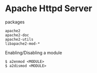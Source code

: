 # Apache Httpd Server

packages
```
apache2
apache2-doc
apache2-utils
libapache2-mod-*
```

Enabling/Disabling a module
```
$ a2enmod <MODULE>
$ a2dismod <MODULE>
```
